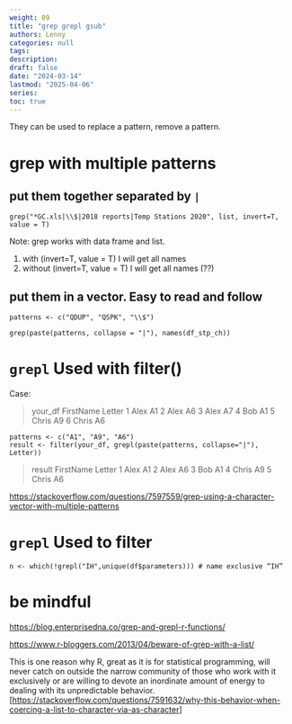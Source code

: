 ```yaml
---
weight: 09
title: "grep grepl gsub"
authors: Lenny
categories: null
tags: 
description: 
draft: false
date: "2024-03-14"
lastmod: "2025-04-06"
series:
toc: true
---
```



<!--more-->

They can be used to replace a pattern, remove a pattern.


# grep with multiple patterns

## put them together separated by `|`
```
grep("*GC.xls|\\$|2018 reports|Temp Stations 2020", list, invert=T, value = T)
```

Note: grep works with data frame and list.  

<ol>
<li>with (invert=T, value = T) I will get all names  </li>
<li>without (invert=T, value = T) I will get all names (??)</li>
</ol>


## put them in a vector.  Easy to read and follow

```
patterns <- c("QDUP", "QSPK", "\\$")
 
grep(paste(patterns, collapse = "|"), names(df_stp_ch))
```

# `grepl` Used with filter()

Case: 

>your_df
  FirstName Letter
1      Alex     A1
2      Alex     A6
3      Alex     A7
4       Bob     A1
5     Chris     A9
6     Chris     A6


```
patterns <- c("A1", "A9", "A6")
result <- filter(your_df, grepl(paste(patterns, collapse="|"), Letter))
```

>result
  FirstName Letter
1      Alex     A1
2      Alex     A6
3       Bob     A1
4     Chris     A9
5     Chris     A6
 
https://stackoverflow.com/questions/7597559/grep-using-a-character-vector-with-multiple-patterns



# `grepl` Used to filter

```
n <- which(!grepl("IH",unique(df$parameters))) # name exclusive “IH”
```





 



# be mindful

https://blog.enterprisedna.co/grep-and-grepl-r-functions/

https://www.r-bloggers.com/2013/04/beware-of-grep-with-a-list/

This is one reason why R, great as it is for statistical programming, will never catch on outside the narrow community of those who work with it exclusively or are willing to devote an inordinate amount of energy to dealing with its unpredictable behavior. [https://stackoverflow.com/questions/7591632/why-this-behavior-when-coercing-a-list-to-character-via-as-character]



